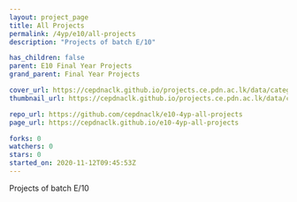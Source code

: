 ```yaml
---
layout: project_page
title: All Projects
permalink: /4yp/e10/all-projects
description: "Projects of batch E/10"

has_children: false
parent: E10 Final Year Projects
grand_parent: Final Year Projects

cover_url: https://cepdnaclk.github.io/projects.ce.pdn.ac.lk/data/categories/4yp/cover_page.jpg
thumbnail_url: https://cepdnaclk.github.io/projects.ce.pdn.ac.lk/data/categories/4yp/thumbnail.jpg

repo_url: https://github.com/cepdnaclk/e10-4yp-all-projects
page_url: https://cepdnaclk.github.io/e10-4yp-all-projects

forks: 0
watchers: 0
stars: 0
started_on: 2020-11-12T09:45:53Z
---
```

Projects of batch E/10

